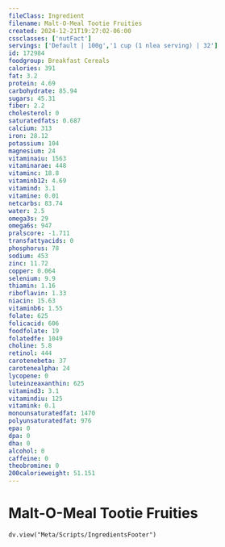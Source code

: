 ```yaml
---
fileClass: Ingredient
filename: Malt-O-Meal Tootie Fruities
created: 2024-12-21T19:27:02-06:00
cssclasses: ['nutFact']
servings: ['Default | 100g','1 cup (1 nlea serving) | 32']
id: 172984
foodgroup: Breakfast Cereals
calories: 391
fat: 3.2
protein: 4.69
carbohydrate: 85.94
sugars: 45.31
fiber: 2.2
cholesterol: 0
saturatedfats: 0.687
calcium: 313
iron: 28.12
potassium: 104
magnesium: 24
vitaminaiu: 1563
vitaminarae: 448
vitaminc: 18.8
vitaminb12: 4.69
vitamind: 3.1
vitamine: 0.01
netcarbs: 83.74
water: 2.5
omega3s: 29
omega6s: 947
pralscore: -1.711
transfattyacids: 0
phosphorus: 78
sodium: 453
zinc: 11.72
copper: 0.064
selenium: 9.9
thiamin: 1.16
riboflavin: 1.33
niacin: 15.63
vitaminb6: 1.55
folate: 625
folicacid: 606
foodfolate: 19
folatedfe: 1049
choline: 5.8
retinol: 444
carotenebeta: 37
carotenealpha: 24
lycopene: 0
luteinzeaxanthin: 625
vitamind3: 3.1
vitamindiu: 125
vitamink: 0.1
monounsaturatedfat: 1470
polyunsaturatedfat: 976
epa: 0
dpa: 0
dha: 0
alcohol: 0
caffeine: 0
theobromine: 0
200calorieweight: 51.151
---
```


# Malt-O-Meal Tootie Fruities

```dataviewjs
dv.view("Meta/Scripts/IngredientsFooter")
```